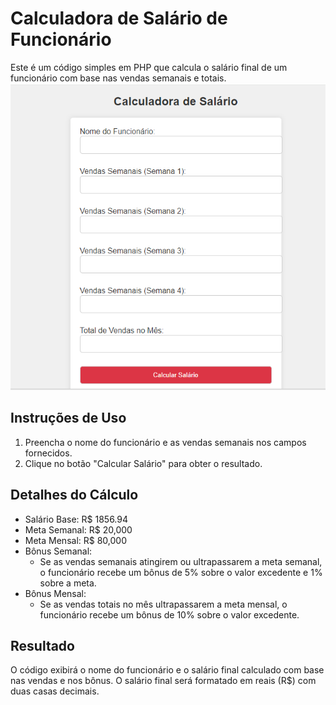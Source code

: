 # Calculadora de Salário de Funcionário

Este é um código simples em PHP que calcula o salário final de um funcionário com base nas vendas semanais e totais.
![imagem](cauculador.png)

## Instruções de Uso

1. Preencha o nome do funcionário e as vendas semanais nos campos fornecidos.
2. Clique no botão "Calcular Salário" para obter o resultado.

## Detalhes do Cálculo

- Salário Base: R$ 1856.94
- Meta Semanal: R$ 20,000
- Meta Mensal: R$ 80,000
- Bônus Semanal:
    - Se as vendas semanais atingirem ou ultrapassarem a meta semanal, o funcionário recebe um bônus de 5% sobre o valor excedente e 1% sobre a meta.
- Bônus Mensal:
    - Se as vendas totais no mês ultrapassarem a meta mensal, o funcionário recebe um bônus de 10% sobre o valor excedente.

## Resultado

O código exibirá o nome do funcionário e o salário final calculado com base nas vendas e nos bônus. O salário final será formatado em reais (R$) com duas casas decimais.

